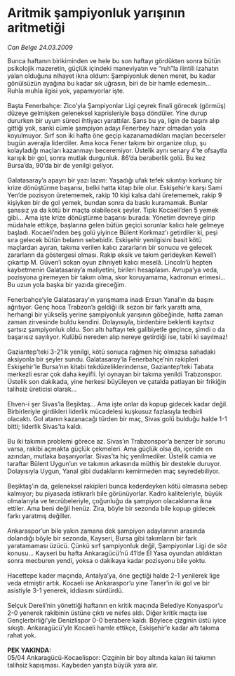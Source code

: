 # Aritmik şampiyonluk yarışının aritmetiği

*Can Belge 24.03.2009*

<div class="taraf_structure_2col_1zq">
<div class="margen_n">



 <p>Bunca haftanın birikiminden ve hele bu son haftayı gördükten sonra bütün psikolojik mazeretin, güçlük içindeki maneviyatın ve “ruh”la ilintili izahatın yalan olduğuna nihayet ikna oldum: Şampiyonluk denen meret, bu kadar gönülsüzün ayağına bu kadar sık uğrasın, biri de bir hamle edemesin... Ruhla muhla ilgisi yok, yapamıyorlar işte. <br/><br/>Başta Fenerbahçe: Zico’yla Şampiyonlar Ligi çeyrek finali görecek (görmüş) düzeye gelmişken geleneksel kaprisleriyle başa döndüler. Yine durup dururken bir uyum süreci ihtiyacı yarattılar. Şans bu ya, ligin de başını alıp gittiği yok, sanki cümle şampiyon adayı Fenerbey hazır olmadan yola koyulmuyor. Sırf son iki hafta öne geçip kazanamadıkları maçları becerseler bugün averajla liderdiler. Ama koca Fener takımı bir organize olup, şu kolayladığı maçları kazanmayı beceremiyor. Üstelik aynı senary 4’te ofsaytla karışık bir gol, sonra mutlak durgunluk. 86’da beraberlik golü. Bu kez Bursa’da, 90’da bir de yenilgi geliyor. <br/><br/>Galatasaray’a apayrı bir yazı lazım: Yaşadığı ufak tefek sıkıntıyı korkunç bir krize dönüştürme başarısı, belki hatta kitap bile olur. Eskişehir’e karşı Sami Yen’de pozisyon üretememek, rakip 10 kişi kalsa dahi üretememek, rakip 9 kişiyken bir de gol yemek, bundan sonra da baskı kuramamak. Bunlar şanssız ya da kötü bir maçta olabilecek şeyler. Tıpkı Kocaeli’den 5 yemek gibi... Ama işte krize dönüştürme başarısı burada: Yönetim devreye girip müdahale ettikçe, başlarına gelen bütün geçici sorunlar kalıcı hale gelmeye başladı. Kocaeli’nden beş golü yiyince Bülent Korkmaz’ı getirdiler ki, peşi sıra gelecek bütün belanın sebebidir. Eskişehir yenilgisini basit kötü maçlardan ayıran, takıma verilen kalıcı zararların bir sonucu ve gelecek zararların da göstergesi olması. Rakip eksik ve takım gerideyken Kewell’ı çıkartıp M. Güven’i sokan oyun zihniyeti kalıcı meselâ. Lincoln’ü hepten kaybetmenin Galatasaray’a maliyetini, birileri hesaplasın. Avrupa’ya veda, pozisyona giremeyen bir takım olma, skor koruyamama, kadronun erimesi... Bu uzun yola başka bir yazıda gireceğim. <br/><br/>Fenerbahçe’yle Galatasaray’ın yarışmama inadı Ersun Yanal’ın da başını ağrıtıyor. Genç hoca Trabzon’a geldiği ilk sezon bir fark yarattı ama, herhangi bir yükseliş yerine şampiyonluk yarışının göbeğinde, hatta zaman zaman zirvesinde buldu kendini. Dolayısıyla, birdenbire beklenti kayıtsız şartsız şampiyonluk oldu. Son altı haftayı tek galibiyetle geçince, şimdi o da başarısız sayılıyor. Kulübü nereden alıp nereye getirdiği ise, tabii ki sayılmaz! <br/><br/>Gaziantep’teki 3-2’lik yenilgi, kötü sonuca rağmen hiç olmazsa sahadaki aksiyonla bir şeyler sundu. Galatasaray’la Fenerbahçe’nin rakipleri Eskişehir’le Bursa’nın kitabi tekdüzeliklerindense, Gaziantep’teki Tabata merkezli esrar çok daha keyifli. İyi oynayan bir takıma yenildi Trabzonspor. Üstelik son dakikada, yine herkesi büyüleyen ve çatalda patlayan bir frikiğin talihsiz üreticisi olarak... <br/><br/>Ehven-i şer Sivas’la Beşiktaş... Ama işte onlar da kopup gidecek kadar değil. Birbirleriyle girdikleri liderlik mücadelesi kuşkusuz fazlasıyla tedbirli olacaktı. Gol atanın kazanacağı türden bir maç, Sivas golü bulduğu halde 1-1 bitti; liderlik Sivas’ta kaldı. <br/><br/>Bu iki takımın problemi görece az. Sivas’ın Trabzonspor’a benzer bir sorunu varsa, rakibi açmakta güçlük çekmeleri. Ama güçlük olsa da, içeride en azından, mutlaka başarıyorlar. Sivas’ta hiç yenilmediler. Üstelik camia ve taraftar Bülent Uygun’un ve takımın arkasında müthiş bir destekle duruyor. Dolayısıyla Uygun, Yanal gibi dudaklarını kemirmeden maç seyredebiliyor. <br/><br/>Beşiktaş’ın da, geleneksel rakipleri bunca kederdeyken kötü olmasına sebep kalmıyor; bu piyasada istikrarlı bile görünüyorlar. Kadro kaliteleriyle, büyük olmalarıyla ve tecrübeleriyle, çoğunluğu da şampiyon olacaklarına ikna ettiler. Ama beni değil henüz. Zira, böyle bir sezonda bile kopup gidecek farkı yaratmış değiller. <br/><br/>Ankaraspor’un bile yakın zamana dek şampiyon adaylarının arasında dolandığı böyle bir sezonda, Kayseri, Bursa gibi takımların bir fark yaratamaması üzücü. Çünkü sırf şampiyonluk değil, Şampiyonlar Ligi de söz konusu... Kayseri bu hafta Ankaragücü’nü 41’de El Yasa oyundan atıldıktan sonra mecburen yendi, yoksa o dakikaya kadar pozisyonu bile yoktu. <br/><br/>Hacettepe kader maçında, Antalya’ya, öne geçtiği halde 2-1 yenilerek lige veda etmiştir artık. Kocaeli ise Ankaraspor’u yine Taner’in iki gol ve bir asistiyle 3-1 yenerek, iddiasını sürdürdü. <br/><br/>Selçuk Dereli’nin yönettiği haftanın en kritik maçında Belediye Konyaspor’u 2-0 yenerek rakibinin üstüne çıktı ve nefes aldı. Diğer kritik maçta ise Gençlerbirliği’yle Denizlispor 0-0 berabere kaldı. Böylece çizginin üstü iyice sıkıştı. Ankaragücü’yle Kocaeli hamle ettikçe, Eskişehir’e kadar altı takıma rahat yok. <b><br/><br/>PEK YAKINDA: </b><br/>05/04 Ankaragücü-Kocaelispor: Çizginin bir boy altında kalan iki takımın talihsiz kapışması. Kaybeden yarışta büyük yara alır.</p>

<br/>


<div id="taraf_not">
</div>

</div>


</div>

